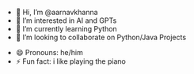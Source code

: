 - 👋 Hi, I’m @aarnavkhanna
- 👀 I’m interested in AI and GPTs
- 🌱 I’m currently learning Python
- 💞️ I’m looking to collaborate on Python/Java Projects
<!---
- 📫 How to reach me 
--->
- 😄 Pronouns: he/him
- ⚡ Fun fact: i like playing the piano

<!---
aarnavkhanna/aarnavkhanna is a ✨ special ✨ repository because its `README.md` (this file) appears on your GitHub profile.
You can click the Preview link to take a look at your changes.
--->
